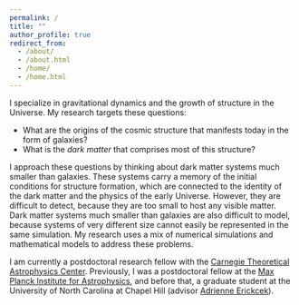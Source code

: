 ```yaml
---
permalink: /
title: ""
author_profile: true
redirect_from: 
  - /about/
  - /about.html
  - /home/
  - /home.html
---
```


I specialize in gravitational dynamics and the growth of structure in the Universe. My research targets these questions:  

- What are the origins of the cosmic structure that manifests today in the form of galaxies?  
- What is the *dark matter* that comprises most of this structure?

I approach these questions by thinking about dark matter systems much smaller than galaxies. These systems carry a memory of the initial conditions for structure formation, which are connected to the identity of the dark matter and the physics of the early Universe. However, they are difficult to detect, because they are too small to host any visible matter. Dark matter systems much smaller than galaxies are also difficult to model, because systems of very different size cannot easily be represented in the same simulation. My research uses a mix of numerical simulations and mathematical models to address these problems.

I am currently a postdoctoral research fellow with the [Carnegie Theoretical Astrophysics Center](https://ctac.carnegiescience.edu/). Previously, I was a postdoctoral fellow at the [Max Planck Institute for Astrophysics](https://www.mpa-garching.mpg.de/), and before that, a graduate student at the University of North Carolina at Chapel Hill (advisor [Adrienne Erickcek](https://users.physics.unc.edu/~erickcek/)).
